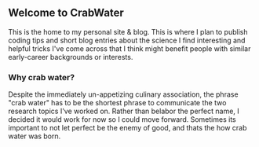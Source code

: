 ## Welcome to CrabWater

This is the home to my personal site & blog. This is where I plan to publish coding tips and short blog entries about the science I find interesting and helpful tricks I've come across that I think might benefit people with similar early-career backgrounds or interests.

### Why crab water?

Despite the immediately un-appetizing culinary association, the phrase "crab water" has to be the shortest phrase to communicate the two research topics I've worked on. Rather than belabor the perfect name, I decided it would work for now so I could move forward. Sometimes its important to not let perfect be the enemy of good, and thats the how crab water was born.

